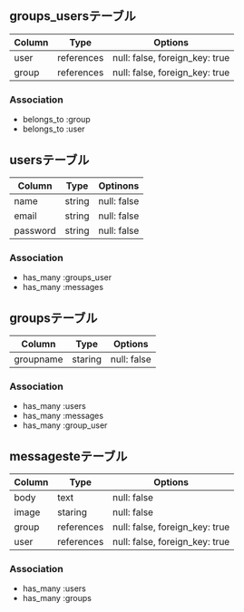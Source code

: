 ## groups_usersテーブル
|Column|Type|Options|
|------|----|-------|
|user|references|null: false, foreign_key: true|
|group|references|null: false, foreign_key: true|
### Association
- belongs_to :group
- belongs_to :user

## usersテーブル
|Column|Type|Optinons|
|------|----|--------|
|name|string|null: false|
|email|string|null: false|
|password|string|null: false|
### Association
- has_many :groups_user
- has_many :messages

## groupsテーブル
|Column|Type|Options|
|------|----|-------|
|groupname|staring|null: false|
### Association
- has_many :users
- has_many :messages
- has_many :group_user

## messagesteテーブル
|Column|Type|Options|
|------|----|-------|
|body|text|null: false|
|image|staring|null: false|
|group|references|null: false, foreign_key: true|
|user| references|null: false, foreign_key: true|
### Association
- has_many :users
- has_many :groups






